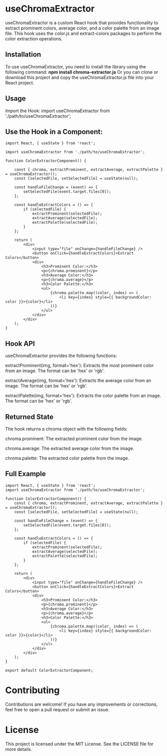 # useChromaExtractor
useChromaExtractor is a custom React hook that provides functionality to extract prominent colors, average color, and a color palette from an image file. This hook uses the color.js and extract-colors packages to perform the color extraction operations.

## Installation
To use useChromaExtractor, you need to install the library using the following command: <b>npm install chroma-extractor.js</b>
Or you can clone or download this project and copy the useChromaExtractor.js file into your React project.

## Usage
Import the Hook:
import useChromaExtractor from './path/to/useChromaExtractor';

## Use the Hook in a Component:

    import React, { useState } from 'react';

    import useChromaExtractor from './path/to/useChromaExtractor';

    function ColorExtractorComponent() {

        const { chroma, extractProminent, extractAverage, extractPalette } = useChromaExtractor();
        const [selectedFile, setSelectedFile] = useState(null);

        const handleFileChange = (event) => {
            setSelectedFile(event.target.files[0]);
        };

        const handleExtractColors = () => {
            if (selectedFile) {
                extractProminent(selectedFile);
                extractAverage(selectedFile);
                extractPalette(selectedFile);
            }
        };

        return (
            <div>
                <input type="file" onChange={handleFileChange} />
                <button onClick={handleExtractColors}>Extract Colors</button>
                <div>
                    <h3>Prominent Color:</h3>
                    <p>{chroma.prominent}</p>
                    <h3>Average Color:</h3>
                    <p>{chroma.average}</p>
                    <h3>Color Palette:</h3>
                    <ul>
                        {chroma.palette.map((color, index) => (
                            <li key={index} style={{ backgroundColor: color }}>{color}</li>
                        ))}
                    </ul>
                </div>
            </div>
        );
    }


## Hook API

useChromaExtractor provides the following functions:

extractProminent(img, format='hex'): Extracts the most prominent color from an image. The format can be 'hex' or 'rgb'.

extractAverage(img, format='hex'): Extracts the average color from an image. The format can be 'hex' or 'rgb'.

extractPalette(img, format='hex'): Extracts the color palette from an image. The format can be 'hex' or 'rgb'.

## Returned State
The hook returns a chroma object with the following fields:

chroma.prominent: The extracted prominent color from the image.

chroma.average: The extracted average color from the image.

chroma.palette: The extracted color palette from the image.

## Full Example

    import React, { useState } from 'react';
    import useChromaExtractor from './path/to/useChromaExtractor';

    function ColorExtractorComponent() {
        const { chroma, extractProminent, extractAverage, extractPalette } = useChromaExtractor();
        const [selectedFile, setSelectedFile] = useState(null);

        const handleFileChange = (event) => {
            setSelectedFile(event.target.files[0]);
        };

        const handleExtractColors = () => {
            if (selectedFile) {
                extractProminent(selectedFile);
                extractAverage(selectedFile);
                extractPalette(selectedFile);
            }
        };

        return (
            <div>
                <input type="file" onChange={handleFileChange} />
                <button onClick={handleExtractColors}>Extract Colors</button>
                <div>
                    <h3>Prominent Color:</h3>
                    <p>{chroma.prominent}</p>
                    <h3>Average Color:</h3>
                    <p>{chroma.average}</p>
                    <h3>Color Palette:</h3>
                    <ul>
                        {chroma.palette.map((color, index) => (
                            <li key={index} style={{ backgroundColor: color }}>{color}</li>
                        ))}
                    </ul>
                </div>
            </div>
        );
    }

    export default ColorExtractorComponent;

# Contributing
Contributions are welcome! If you have any improvements or corrections, feel free to open a pull request or submit an issue.

# License
This project is licensed under the MIT License. See the LICENSE file for more details.
